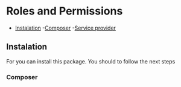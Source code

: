 # Roles and Permissions

- [Instalation](#nstalation)
	-[Composer](#omposer)
	-[Service provider](#service-provider)



## Instalation

For you can install this package. You should to follow the next steps

	
### Composer

